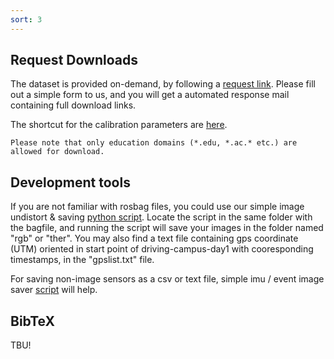 ```yaml
---
sort: 3
---
```


## Request Downloads

The dataset is provided on-demand, by following a [request link](https://forms.gle/o1boKS4LL6jzCR137). Please fill out a simple form to us, and you will get a automated response mail containing full download links.

The shortcut for the calibration parameters are [here](https://urserver.kaist.ac.kr/publicdata/ViViD++/calibration/calibration_results.zip).

```note
Please note that only education domains (*.edu, *.ac.* etc.) are allowed for download.
```

## Development tools

If you are not familiar with rosbag files, you could use our simple image undistort & saving [python script](https://urserver.kaist.ac.kr/publicdata/ViViD++/process_img.py).
Locate the script in the same folder with the bagfile, and running the script will save your images in the folder named "rgb" or "ther". You may also find a text file containing
gps coordinate (UTM) oriented in start point of driving-campus-day1 with cooresponding timestamps, in the "gpslist.txt" file.

For saving non-image sensors as a csv or text file, simple imu / event image saver [script](https://urserver.kaist.ac.kr/publicdata/ViViD++/process_dvs.py) will help.

## BibTeX

TBU!
